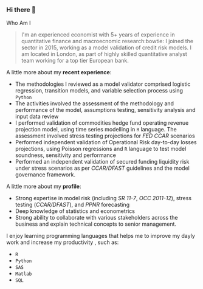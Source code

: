 ### Hi there 👋
Who Am I

> I'm an experienced economist with 5+ years of experience in quantitative finance and macroecnomic research:bowtie: 
I joined the sector in 2015, working as a model validation of credit risk models. I am located in London, as part of highly skilled quantitative analyst team working for a top tier European bank.

A little more about my **recent experience**:
- The methodologies I reviewed as a model validator comprised logistic regression, transition models, and variable selection process using `Python`
- The activities involved the assessment of the methodology and performance of the model, assumptions testing, sensitivity analysis and input data review
- I performed validation of commodities hedge fund operating revenue projection model, using time series modelling in `R` language. The assessment involved stress testing projections for *FED CCAR* scenarios
- Performed independent validation of Operational Risk day-to-day losses projections, using Poisson regressions and `R` language to test model soundness, sensitivity and performance
- Performed an independent validation of secured funding liquidity risk under stress scenarios as per *CCAR/DFAST* guidelines and the model governance framework.


A little more about my **profile**:
* Strong expertise in model risk (including *SR 11-7*, *OCC 2011-12*), stress testing (*CCAR/DFAST*), and *PPNR* forecasting
* Deep knowledge of statistics and econometrics
* Strong ability to collaborate with various stakeholders across the business and explain technical concepts to senior management.

I enjoy learning programming languages that helps me to improve my dayly work and increase my productivity , such as:
* `R`
* `Python`
* `SAS`
* `Matlab`
* `SQL`


<!--
**arielmg09/arielmg09** is a ✨ _special_ ✨ repository because its `README.md` (this file) appears on your GitHub profile.

Here are some ideas to get you started:

- 🔭 I’m currently working on ...
- 🌱 I’m currently learning ...
- 👯 I’m looking to collaborate on ...
- 🤔 I’m looking for help with ...
- 💬 Ask me about ...
- 📫 How to reach me: ...
- 😄 Pronouns: ...
- ⚡ Fun fact: ...
-->
